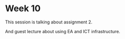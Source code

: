 # Week 10



This session is talking about assignment 2.

And guest lecture about using EA and ICT infrastructure.
